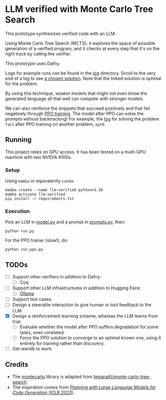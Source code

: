 # LLM verified with Monte Carlo Tree Search

This prototype synthesizes verified code with an LLM.

Using Monte Carlo Tree Search (MCTS), it explores the space of possible generation of a verified program, and it checks at every step that it's on the right track by calling the verifier.

This prototype uses Dafny.

Logs for example runs can be found in the [log](log) directory.
Scroll to the very end of a log to see [a chosen solution](https://github.com/namin/llm-verified-with-monte-carlo-tree-search/blob/main/log/opt0_alt.txt#L7661).
Note that the linked solution is optimal for the problem.

By using this technique, weaker models that might not even know the generated language all that well can compete with stronger models.

We can also reinforce the snippets that succeed positively and that fail negatively through [PPO training](https://huggingface.co/docs/trl/main/en/ppo_trainer).
The model after PPO can solve the prompts without backtracking!
For example, the [log](https://github.com/namin/llm-verified-with-monte-carlo-tree-search/blob/main/log/fact_run_after_ppo_opt0.txt) for solving the problem `fact` after PPO training on another problem, `opt0`.

## Running

This project relies on GPU access. It has been tested on a multi-GPU machine with two NVIDIA A100s.

### Setup

Using `mamba` or equivalently `conda`:

```
mamba create --name llm-verified python=3.10
mamba activate llm-verified
pip install -r requirements.txt
```

### Execution

Pick an LLM in [model.py](model.py) and a prompt in [prompts.py](prompts.py), then:

```
python run.py
```

For the PPO trainer (slow!), do:

```
python run_ppo.py
```

## TODOs

- [ ] Support other verifiers in addition to Dafny:
  - [ ] Coq
- [ ] Support other LLM infrastructures in addition to Hugging Face:
  - [ ] [Ollama](https://ollama.ai)
- [ ] Support test cases.
- [ ] Design a steerable interaction to give human or tool feedback to the LLM.
- [x] Design a reinforcement learning scheme, whereas the LLM learns from trial.
  - [ ] Evaluate whether the model after PPO suffers degradation for some tasks, even unrelated.
  - [ ] Force the PPO solution to converge to an optimal known one, using it entirely for training rather than discovery.
- [ ] Get wandb to work.

## Credits

- The [montecarlo](montecarlo) library is adapted from [ImparaAI/monte-carlo-tree-search](https://github.com/ImparaAI/monte-carlo-tree-search).
- The inspiration comes from [_Planning with Large Language Models for Code Generation_ (ICLR 2023)](https://codeaimcts.github.io/).

